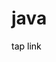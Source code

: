 <h1>java</h1>
<a href="https://raffneptune-java.vercel.app" style="color: black; text-decoration: none;">tap link</a>
